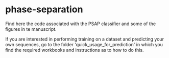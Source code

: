 # phase-separation

Find here the code associated with the PSAP classifier and some of the figures in te manuscript.

If you are interested in performing training on a dataset and predicting your own sequences, go to the folder 
'quick_usage_for_prediction' in which you find the required workbooks and instructions as to how to do this. 
